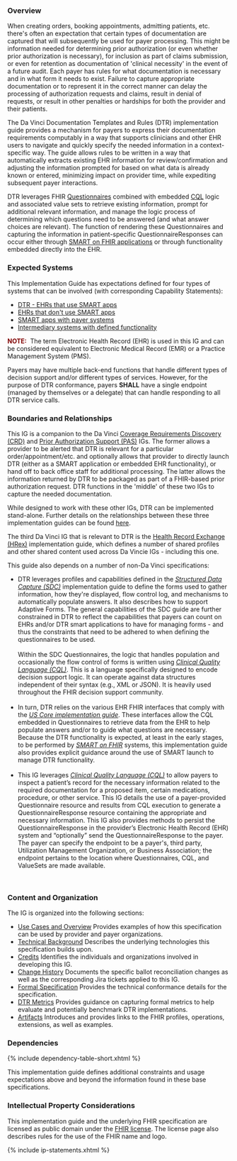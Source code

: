 <link rel="stylesheet" type="text/css" href="formatting.css" />

### Overview
When creating orders, booking appointments, admitting patients, etc. there's often an expectation that certain types of documentation are captured that will subsequently be used for payer processing.  This might be information needed for determining prior authorization (or even whether prior authorization is necessary), for inclusion as part of claims submission, or even for retention as documentation of 'clinical necessity' in the event of a future audit.  Each payer has rules for what documentation is necessary and in what form it needs to exist.  Failure to capture appropriate documentation or to represent it in the correct manner can delay the processing of authorization requests and claims, result in denial of requests, or result in other penalties or hardships for both the provider and their patients.

The Da Vinci Documentation Templates and Rules (DTR) implementation guide provides a mechanism for payers to express their documentation requirements computably in a way that supports clinicians and other EHR users to navigate and quickly specify the needed information in a context-specific way.  The guide allows rules to be written in a way that automatically extracts existing EHR information for review/confirmation and adjusting the information prompted for based on what data is already known or entered, minimizing impact on provider time, while expediting subsequent payer interactions.

DTR leverages FHIR [Questionnaires](http://hl7.org/fhir/R4/questionnaire.html) combined with embedded [CQL](https://cql.hl7.org/) logic and associated value sets to retrieve existing information, prompt for additional relevant information, and manage the logic process of determining which questions need to be answered (and what answer choices are relevant).  The function of rendering these Questionnaires and capturing the information in patient-specific QuestionnaireResponses can occur either through [SMART on FHIR applications](http://hl7.org/fhir/smart-app-launch/index.html) or through functionality embedded directly into the EHR.

### Expected Systems
This Implementation Guide has expectations defined for four types of systems that can be involved (with corresponding Capability Statements):

- [DTR - EHRs that use SMART apps](CapabilityStatement-dtr-smart-client.html)
- [EHRs that don't use SMART apps](CapabilityStatement-dtr-native-client.html)
- [SMART apps with payer systems](CapabilityStatement-dtr-payer-app.html)
- [Intermediary systems with defined functionality](CapabilityStatement-dtr-intermediary-system.html) 


<p markdown="1" class="notebox">
 <b><span style="color:maroon;">NOTE:</span></b>&nbsp;&nbsp;The term Electronic Health Record (EHR) is used in this IG and can be considered equivalent to Electronic Medical Record (EMR) or a Practice Management System (PMS).
</p>

<div markdown="1" class="new-content">
Payers may have multiple back-end functions that handle different types of decision support and/or different types of services. However, for the purpose of DTR conformance, payers <b>SHALL</b> have a single endpoint (managed by themselves or a delegate) that can handle responding to all DTR service calls.
</div>

### Boundaries and Relationships

This IG is a companion to the Da Vinci [Coverage Requirements Discovery (CRD)](https://build.fhir.org/ig/HL7/davinci-crd/) and [Prior Authorization Support (PAS)](http://build.fhir.org/ig/HL7/davinci-pas/) IGs.  The former allows a provider to be alerted that DTR is relevant for a particular order/appointment/etc. and optionally allows that provider to directly launch DTR (either as a SMART application or embedded EHR functionality), or hand off to back office staff for additional processing.  The latter allows the information returned by DTR to be packaged as part of a FHIR-based prior authorization request.  DTR functions in the 'middle' of these two IGs to capture the needed documentation.

While designed to work with these other IGs, DTR can be implemented stand-alone.  Further details on the relationships between these three implementation guides can be found [here](background.html#da-vinci-burden-reduction).

The third Da Vinci IG that is relevant to DTR is the [Health Record Exchange (HRex)](http://hl7.org/fhir/us/davinci-hrex/STU1/) implementation guide, which defines a number of shared profiles and other shared content used across Da Vincie IGs - including this one.

This guide also depends on a number of non-Da Vinci specifications:
<!-- <style>
ul {
    list-style-image: url('checkbox.png');
}
</style> -->

<div markdown="1" class="pbox">
<ul>
    <li>
        DTR leverages profiles and capabilities defined in the <a href="http://hl7.org/fhir/uv/sdc/STU3/"><em>Structured Data Capture (SDC)</em></a> implementation guide to define the forms used to gather information, how they're displayed, flow control log, and mechanisms to automatically populate answers.  It also describes how to support Adaptive Forms.  The general capabilities of the SDC guide are further constrained in DTR to reflect the capabilities that payers can count on EHRs and/or DTR smart applications to have for managing forms - and thus the constraints that need to be adhered to when defining the questionnaires to be used.
        <br><br>
        Within the SDC Questionnaires, the logic that handles population and occasionally the flow control of forms is written using <a href="https://cql.hl7.org/"><em>Clinical Quality Language (CQL)</em></a>.  This is a language specifically designed to encode decision support logic.  It can operate against data structures independent of their syntax (e.g., XML or JSON).  It is heavily used throughout the FHIR decision support community.
    </li>
    <br>
    <li>
        In turn, DTR relies on the various EHR FHIR interfaces that comply with the <a href="http://hl7.org/fhir/us/core/STU3.1.1/index.html"><em>US Core implementation guide</em></a>.  These interfaces allow the CQL embedded in Questionnaires to retrieve data from the EHR to help populate answers and/or to guide what questions are necessary. 
        <br>
        Because the DTR functionality is expected, at least in the early stages, to be performed by <a href="http://hl7.org/fhir/smart-app-launch/index.html"><em>SMART on FHIR</em></a> systems, this implementation guide also provides explicit guidance around the use of SMART launch to manage DTR functionality.
    </li>
    <br>
    <li>
        This IG leverages <a href="https://cql.hl7.org/"><em>Clinical Quality Language (CQL)</em></a> to allow payers to inspect a patient’s record for the necessary information related to the required documentation for a proposed item, certain medications, procedure, or other service. This IG details the use of a payer-provided Questionnaire resource and results from CQL execution to generate a QuestionnaireResponse resource containing the appropriate and necessary information. This IG also provides methods to persist the QuestionnaireResponse in the provider’s Electronic Health Record (EHR) system and “optionally” send the QuestionnaireResponse to the payer. The payer can specify the endpoint to be a payer's, third party, Utilization Management Organization, or Business Association; the endpoint pertains to the location where Questionnaires, CQL, and ValueSets are made available.
    </li>
</ul>
</div>
<br>

### Content and Organization
The IG is organized into the following sections:

* [Use Cases and Overview](usecases.html) Provides examples of how this specification can be used by provider and payer organizations.
* [Technical Background](background.html) Describes the underlying technologies this specification builds upon.
* [Credits](credits.html) Identifies the individuals and organizations involved in developing this IG.
* [Change History](changehistory.html) Documents the specific ballot reconciliation changes as well as the corresponding Jira tickets applied to this IG.
* [Formal Specification](specification.html) Provides the technical conformance details for the specification.
* [DTR Metrics](metrics.html) Provides guidance on capturing formal metrics to help evaluate and potentially benchmark DTR implementations.
* [Artifacts](artifacts.html) Introduces and provides links to the FHIR profiles, operations, extensions, as well as examples.

### Dependencies

{% include dependency-table-short.xhtml %}

This implementation guide defines additional constraints and usage expectations above and beyond the information found in these base specifications.

### Intellectual Property Considerations
This implementation guide and the underlying FHIR specification are licensed as public domain under the [FHIR license](http://hl7.org/fhir/R4/license.html#license). The license page also describes rules for the use of the FHIR name and logo.

<div markdown="1" class="pbox">

{% include ip-statements.xhtml %}

</div>
<br>